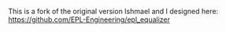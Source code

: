 This is a fork of the original version Ishmael and I designed here: https://github.com/EPL-Engineering/epl_equalizer
